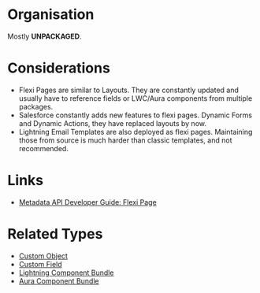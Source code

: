 # Organisation

Mostly **UNPACKAGED**.

# Considerations

- Flexi Pages are similar to Layouts. They are constantly updated and usually have to reference fields or LWC/Aura components from multiple packages.
- Salesforce constantly adds new features to flexi pages. Dynamic Forms and Dynamic Actions, they have replaced layouts by now.
- Lightning Email Templates are also deployed as flexi pages. Maintaining those from source is much harder than classic templates, and not recommended.

# Links

- [Metadata API Developer Guide: Flexi Page](https://developer.salesforce.com/docs/atlas.en-us.238.0.api_meta.meta/api_meta/meta_flexipage.htm)

# Related Types

- [Custom Object](custom-object.md)
- [Custom Field](custom-field.md)
- [Lightning Component Bundle](lightning-component-bundle.md)
- [Aura Component Bundle](aura-component-bundle.md)
